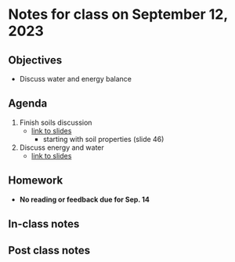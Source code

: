 # Notes for class on September 12, 2023

## Objectives
- Discuss water and energy balance

## Agenda
1. Finish soils discussion
	- [link to slides](../lecture_slides/2_climate_soils.pdf)
		- starting with soil properties (slide 46)
2. Discuss energy and water
	- [link to slides](../lecture_slides/3_energy_water.pdf)

## Homework
- **No reading or feedback due for Sep. 14**

## In-class notes

## Post class notes